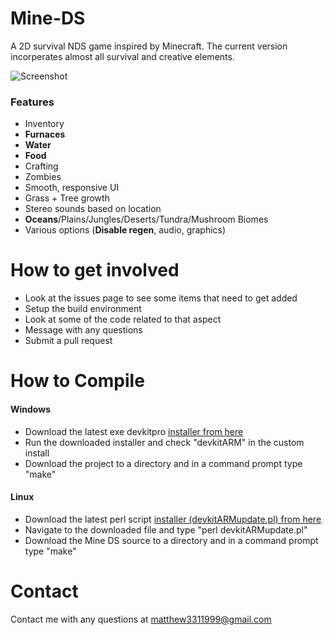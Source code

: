 # Mine-DS
A 2D survival NDS game inspired by Minecraft. The current version incorperates almost all survival and creative elements.

![Screenshot][SS]

### Features
- Inventory
- **Furnaces**
- **Water**
- **Food**
- Crafting
- Zombies
- Smooth, responsive UI
- Grass + Tree growth
- Stereo sounds based on location
- **Oceans**/Plains/Jungles/Deserts/Tundra/Mushroom Biomes
- Various options (**Disable regen**, audio, graphics)

# How to get involved
- Look at the issues page to see some items that need to get added
- Setup the build environment
- Look at some of the code related to that aspect
- Message with any questions
- Submit a pull request

# How to Compile
#### Windows
- Download the latest exe devkitpro [installer from here][1]
- Run the downloaded installer and check "devkitARM" in the custom install
- Download the project to a directory and in a command prompt type "make"

#### Linux
- Download the latest perl script [installer (devkitARMupdate.pl) from here][1]
- Navigate to the downloaded file and type "perl devkitARMupdate.pl"
- Download the Mine DS source to a directory and in a command prompt type "make"

# Contact
Contact me with any questions at [matthew3311999@gmail.com][2]

[1]:http://sourceforge.net/projects/devkitpro/files/Automated%20Installer/
[2]:mailto://matthew3311999@gmail.com
[SS]:http://i.imgbox.com/ntnI7Sek.png "Screenshot"
